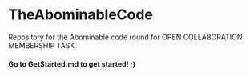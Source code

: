 # TheAbominableCode
Repository for the Abominable code round for OPEN COLLABORATION MEMBERSHIP TASK 

#### Go to GetStarted.md to get started! ;)
